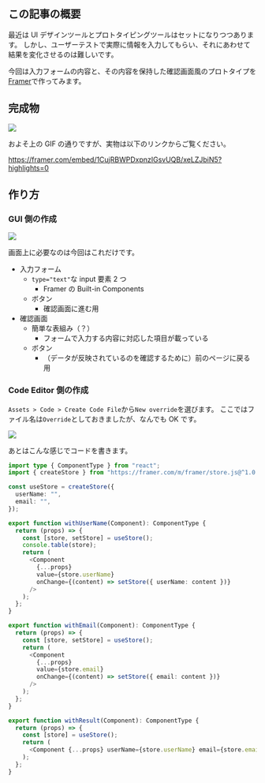 <!--
title:   Framerで少しリアルな入力フォームのプロトタイプを作る
tags:    Framer,Design,React,デザイン
-->

## この記事の概要

最近は UI デザインツールとプロトタイピングツールはセットになりつつあります。
しかし、ユーザーテストで実際に情報を入力してもらい、それにあわせて結果を変化させるのは難しいです。

今回は入力フォームの内容と、その内容を保持した確認画面風のプロトタイプを[Framer](https://www.framer.com/)で作ってみます。

## 完成物

![](https://qiita-image-store.s3.ap-northeast-1.amazonaws.com/0/214677/48030a50-0658-f886-a131-093b4ee5084f.gif)

およそ上の GIF の通りですが、実物は以下のリンクからご覧ください。

https://framer.com/embed/1CujRBWPDxpnzIGsvUQB/xeLZJbiN5?highlights=0

## 作り方

### GUI 側の作成

![](https://qiita-image-store.s3.ap-northeast-1.amazonaws.com/0/214677/40758f99-c9b1-118d-757b-066e23711ee2.png)

画面上に必要なのは今回はこれだけです。

- 入力フォーム
  - `type="text"`な input 要素 2 つ
    - Framer の Built-in Components
  - ボタン
    - 確認画面に進む用
- 確認画面
  - 簡単な表組み（？）
    - フォームで入力する内容に対応した項目が載っている
  - ボタン
    - （データが反映されているのを確認するために）前のページに戻る用

### Code Editor 側の作成

`Assets > Code > Create Code File`から`New override`を選びます。
ここではファイル名は`Override`としておきましたが、なんでも OK です。

![](https://qiita-image-store.s3.ap-northeast-1.amazonaws.com/0/214677/52343b39-af3f-a9e1-1eb2-59ffbe6da5f2.png)

あとはこんな感じでコードを書きます。

```typescript
import type { ComponentType } from "react";
import { createStore } from "https://framer.com/m/framer/store.js@^1.0.0";

const useStore = createStore({
  userName: "",
  email: "",
});

export function withUserName(Component): ComponentType {
  return (props) => {
    const [store, setStore] = useStore();
    console.table(store);
    return (
      <Component
        {...props}
        value={store.userName}
        onChange={(content) => setStore({ userName: content })}
      />
    );
  };
}

export function withEmail(Component): ComponentType {
  return (props) => {
    const [store, setStore] = useStore();
    return (
      <Component
        {...props}
        value={store.email}
        onChange={(content) => setStore({ email: content })}
      />
    );
  };
}

export function withResult(Component): ComponentType {
  return (props) => {
    const [store] = useStore();
    return (
      <Component {...props} userName={store.userName} email={store.email} />
    );
  };
}
```
